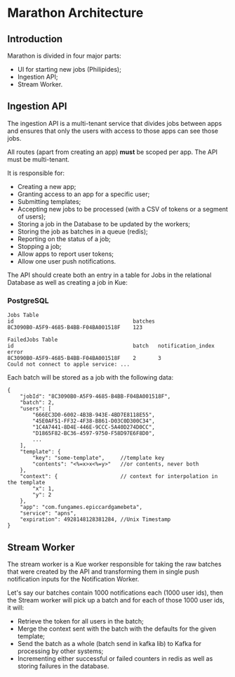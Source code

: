 Marathon Architecture
=====================

## Introduction

Marathon is divided in four major parts:

* UI for starting new jobs (Philipides);
* Ingestion API;
* Stream Worker.

## Ingestion API

The ingestion API is a multi-tenant service that divides jobs between apps and ensures that only the users with access to those apps can see those jobs.

All routes (apart from creating an app) **must** be scoped per app. The API must be multi-tenant.

It is responsible for:

* Creating a new app;
* Granting access to an app for a specific user;
* Submitting templates;
* Accepting new jobs to be processed (with a CSV of tokens or a segment of users);
* Storing a job in the Database to be updated by the workers;
* Storing the job as batches in a queue (redis);
* Reporting on the status of a job;
* Stopping a job;
* Allow apps to report user tokens;
* Allow one user push notifications.

The API should create both an entry in a table for Jobs in the relational Database as well as creating a job in Kue:

### PostgreSQL

```
Jobs Table
id                                      batches
8C3090B0-A5F9-4685-B4BB-F04BA001518F    123

FailedJobs Table
id                                      batch   notification_index      error
8C3090B0-A5F9-4685-B4BB-F04BA001518F    2       3                       Could not connect to apple service: ...
```

Each batch will be stored as a job with the following data:

```
{
    "jobId": "8C3090B0-A5F9-4685-B4BB-F04BA001518F",
    "batch": 2,
    "users": [
        "666EC3D0-6002-4B3B-943E-4BD7E8118E55",
        "45E0AF51-FF32-4F38-B861-D03C0D300C34",
        "1C4A7441-8D4E-446E-9CCC-5A40D274D0CC",
        "D1865F82-BC36-4597-9750-F58D97E6F8D0",
        ...
    ],
    "template": {
        "key": "some-template",     //template key
        "contents": "<%=x>x<%=y>"   //or contents, never both
    },
    "context": {                    // context for interpolation in the template
        "x": 1,
        "y": 2
    },
    "app": "com.fungames.epiccardgamebeta",
    "service": "apns",
    "expiration": 4928148128381284, //Unix Timestamp
}
```

## Stream Worker

The stream worker is a Kue worker responsible for taking the raw batches that were created by the API and transforming them in single push notification inputs for the Notification Worker.

Let's say our batches contain 1000 notifications each (1000 user ids), then the Stream worker will pick up a batch and for each of those 1000 user ids, it will:

* Retrieve the token for all users in the batch;
* Merge the context sent with the batch with the defaults for the given template;
* Send the batch as a whole (batch send in kafka lib) to Kafka for processing by other systems;
* Incrementing either successful or failed counters in redis as well as storing failures in the database.
